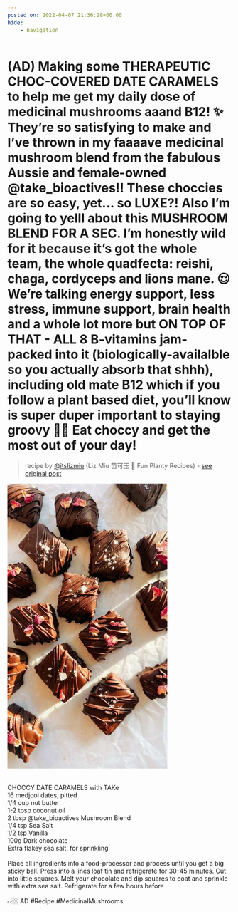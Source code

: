 ```yaml
---
posted on: 2022-04-07 21:36:28+00:00
hide:
    - navigation
---
```


# (AD) Making some THERAPEUTIC CHOC-COVERED DATE CARAMELS to help me get my daily dose of medicinal mushrooms aaand B12! ✨ They’re so satisfying to make and I’ve thrown in my faaaave medicinal mushroom blend from the fabulous Aussie and female-owned @take_bioactives!! These choccies are so easy, yet… so LUXE?! Also I’m going to yelll about this MUSHROOM BLEND FOR A SEC. I’m honestly wild for it because it’s got the whole team, the whole quadfecta: reishi, chaga, cordyceps and lions mane. 😌 We’re talking energy support, less stress, immune support, brain health and a whole lot more but ON TOP OF THAT - ALL 8 B-vitamins jam-packed into it (biologically-availalble so you actually absorb that shhh), including old mate B12 which if you follow a plant based diet, you’ll know is super duper important to staying groovy 🕺🏻 Eat choccy and get the most out of your day! 

> recipe by [@itslizmiu](https://www.instagram.com/itslizmiu/) 
(Liz Miu 苗可玉 🍜 Fun Planty Recipes) - [see original post](https://instagram.com/p/CcEKpIgBuGy)

![](../img/itslizmiu_07-04-2022_2104.png)

\
CHOCCY DATE CARAMELS with TAKe\
16 medjool dates, pitted\
1/4 cup nut butter \
1-2 tbsp coconut oil\
2 tbsp @take_bioactives Mushroom Blend\
1/4 tsp Sea Salt\
1/2 tsp Vanilla\
100g Dark chocolate\
Extra flakey sea salt, for sprinkling \
\
Place all ingredients into a food-processor and process until you get a big sticky ball. Press into a lines loaf tin and refrigerate for 30-45 minutes. Cut into little squares. Melt your chocolate and dip squares to coat and sprinkle with extra sea salt. Refrigerate for a few hours before\
\
👉🏼 AD \#Recipe \#MedicinalMushrooms 
